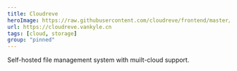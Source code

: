 ```yaml
---
title: Cloudreve
heroImage: https://raw.githubusercontent.com/cloudreve/frontend/master/public/static/img/logo192.png
url: https://cloudreve.vankyle.cn
tags: [cloud, storage]
group: "pinned"
---
```

Self-hosted file management system with muilt-cloud support.